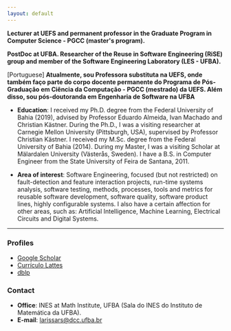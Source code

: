 ```yaml
---
layout: default
---
```


<!-- [Link to another page](./another-page.html). -->
**Lecturer at UEFS and permanent professor in the Graduate Program in Computer Science - PGCC (master's program).**

**PostDoc at UFBA. Researcher of the Reuse in Software Engineering (RiSE) group and member of the Software Engineering Laboratory (LES - UFBA).**

[Portuguese] **Atualmente, sou Professora substituta na UEFS,  onde também faço parte do corpo docente permanente do Programa de Pós-Graduação em Ciência da Computação - PGCC (mestrado) da UEFS. Além disso, sou pós-doutoranda em Engenharia de Software na UFBA**

* **Education**: I received my Ph.D. degree from the Federal University of Bahia (2019), advised by Professor Eduardo Almeida, Ivan Machado and Christian Kästner. During the Ph.D., I was a visiting researcher at Carnegie Mellon University (Pittsburgh, USA), supervised by Professor Christian Kästner.
I received my M.Sc. degree from the Federal University of Bahia (2014). During my Master, I was a visiting Scholar at Mälardalen University (Västerås, Sweden). I have a B.S. in Computer Engineer from the State University of Feira de Santana, 2011.


* **Area of ​​interest**: Software Engineering, focused (but not restricted) on fault-detection and feature interaction projects, run-time systems analysis, software testing, methods, processes, tools and metrics for reusable software development, software quality, software product lines, highly configurable systems. I also have a certain affection for other areas, such as: Artificial Intelligence, Machine Learning, Electrical Circuits and Digital Systems.


* * *


### Profiles

- [Google Scholar](https://scholar.google.com.br/citations?user=Ut6HiuAAAAAJ&hl=pt-BR)
- [Currículo Lattes](http://lattes.cnpq.br/5750570352089990)
- [dblp](https://dblp.uni-trier.de/pers/hd/s/Soares:Larissa_Rocha)

### Contact

- **Office**: INES at Math Institute, UFBA (Sala do INES do Instituto de Matemática da UFBA).
- **E-mail**: larissars@dcc.ufba.br
